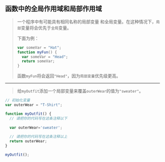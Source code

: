 ## 函数中的全局作用域和局部作用域

> 一个程序中有可能具有相同名称的局部变量 和全局变量。在这种情况下，`局部`变量将会优先于`全局`变量。
>
> 下面为例：
>
> ```js
> var someVar = "Hat";
> function myFun() {
> 	var someVar = "Head";
> 	return someVar;
> }
> ```
>
> 函数`myFun`将会返回`"Head"`，因为`局部变量`优先级更高。

---

> 给`myOutfit`添加一个局部变量来覆盖`outerWear`的值为`"sweater"`。

```js
// 初始化变量
var outerWear = "T-Shirt";

function myOutfit() {
  // 请把你的代码写在这条注释以下
  
  var outerWear='sweater';
    
  // 请把你的代码写在这条注释以上
  return outerWear;
}

myOutfit();
```

